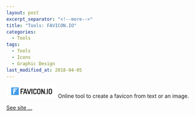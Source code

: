 ```yaml
---
layout: post
excerpt_separator: "<!--more-->"
title: "Tools: FAVICON.IO"
categories:
  - Tools
tags:
  - Tools
  - Icons
  - Graphic Design
last_modified_at: 2018-04-05
---
```


![image tooltip here](/assets/FAVICON.IO.LOGO.PNG) Online tool to create a favicon from text or an image.

<!--more-->

[See site ...](https://favicon.io/)

